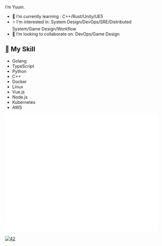 
I‘m Yuuin.

- 🌱 I’m currently learning : C++/Rust/Unity/UE5
- ⭐ I'm interested in: System Design/DevOps/SRE/Distributed System/Game Design/Workflow
- 🤔 I’m looking to collaborate on: DevOps/Game Design

## 🌟 My Skill 
- Golang
- TypeScript
- Python
- C++
- Docker
- Linux
- Vue.js
- Node.js
- Kubernetes
- AWS

![Metrics](/github-metrics.svg)
	
[![42](https://github-readme-stats.vercel.app/api/top-langs/?username=YuuinIH&count_private=true&layout=compact&theme=github_dark&hide_border=true)](#)
